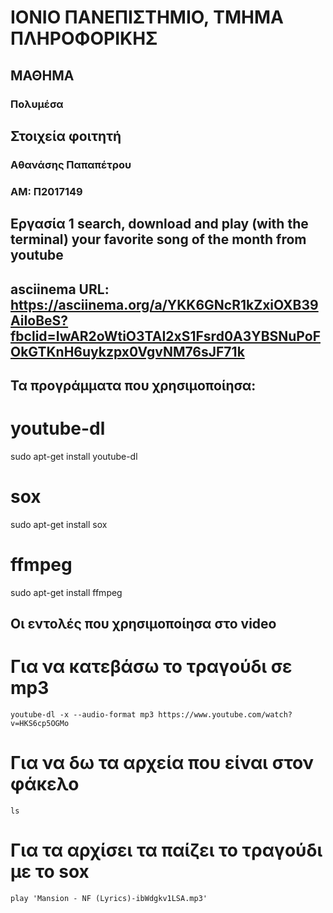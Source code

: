 # ΙΟΝΙΟ ΠΑΝΕΠΙΣΤΗΜΙΟ, ΤΜΗΜΑ ΠΛΗΡΟΦΟΡΙΚΗΣ 
## ΜΑΘΗΜΑ
### Πολυμέσα  

## Στοιχεία φοιτητή  
### Αθανάσης Παπαπέτρου
### ΑΜ: Π2017149

## Eργασία 1 search, download and play (with the terminal) your favorite song of the month from youtube

## asciinema URL: https://asciinema.org/a/YKK6GNcR1kZxiOXB39AiIoBeS?fbclid=IwAR2oWtiO3TAI2xS1Fsrd0A3YBSNuPoFOkGTKnH6uykzpx0VgvNM76sJF71k

## Τα προγράμματα που χρησιμοποίησα:

# youtube-dl
sudo apt-get install youtube-dl

# sox
sudo apt-get install sox

# ffmpeg
sudo apt-get install ffmpeg


## Οι εντολές που χρησιμοποίησα στο video

# Για να κατεβάσω το τραγούδι σε mp3
```
youtube-dl -x --audio-format mp3 https://www.youtube.com/watch?v=HKS6cp5OGMo
```
# Για να δω τα αρχεία που είναι στον φάκελο 
```
ls
```
# Για τα αρχίσει τα παίζει το τραγούδι με το sox
```
play 'Mansion - NF (Lyrics)-ibWdgkv1LSA.mp3'
```
